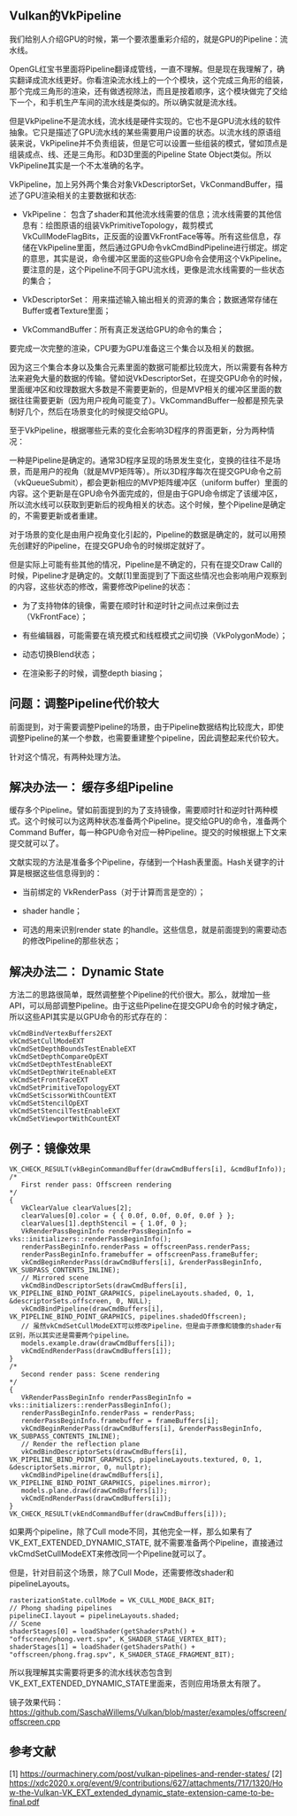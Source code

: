## Vulkan的VkPipeline

我们给别人介绍GPU的时候，第一个要浓墨重彩介绍的，就是GPU的Pipeline：流水线。

OpenGL红宝书里面将Pipeline翻译成管线，一直不理解。但是现在我理解了，确实翻译成流水线更好。你看渲染流水线上的一个个模块，这个完成三角形的组装，那个完成三角形的渲染，还有做透视除法，而且是按着顺序，这个模块做完了交给下一个，和手机生产车间的流水线是类似的。所以确实就是流水线。

但是VkPipeline不是流水线，流水线是硬件实现的。它也不是GPU流水线的软件抽象。它只是描述了GPU流水线的某些需要用户设置的状态。以流水线的原语组装来说，VkPipeline并不负责组装，但是它可以设置一些组装的模式，譬如顶点是组装成点、线、还是三角形。和D3D里面的Pipeline State Object类似。所以VkPipeline其实是一个不太准确的名字。

VkPipeline，加上另外两个集合对象VkDescriptorSet，VkConmandBuffer，描述了GPU渲染相关的主要数据和状态:

- VkPipeline： 包含了shader和其他流水线需要的信息；流水线需要的其他信息有：绘图原语的组装VkPrimitiveTopology，裁剪模式VkCullModeFlagBits，正反面的设置VkFrontFace等等。所有这些信息，存储在VkPipeline里面，然后通过GPU命令vkCmdBindPipeline进行绑定。绑定的意思，其实是说，命令缓冲区里面的这些GPU命令会使用这个VkPipeline。要注意的是，这个Pipeline不同于GPU流水线，更像是流水线需要的一些状态的集合；

- VkDescriptorSet： 用来描述输入输出相关的资源的集合；数据通常存储在Buffer或者Texture里面；

- VkCommandBuffer：所有真正发送给GPU的命令的集合；

要完成一次完整的渲染，CPU要为GPU准备这三个集合以及相关的数据。

因为这三个集合本身以及集合元素里面的数据可能都比较庞大，所以需要有各种方法来避免大量的数据的传输。譬如说VkDescriptorSet，在提交GPU命令的时候，里面缓冲区和纹理数据大多数是不需要更新的，但是MVP相关的缓冲区里面的数据往往需要更新（因为用户视角可能变了）。VkCommandBuffer一般都是预先录制好几个，然后在场景变化的时候提交给GPU。

至于VkPipeline，根据哪些元素的变化会影响3D程序的界面更新，分为两种情况：

一种是Pipeline是确定的。通常3D程序呈现的场景发生变化，变换的往往不是场景，而是用户的视角（就是MVP矩阵等）。所以3D程序每次在提交GPU命令之前（vkQueueSubmit），都会更新相应的MVP矩阵缓冲区（uniform buffer）里面的内容。这个更新是在GPU命令外面完成的，但是由于GPU命令绑定了该缓冲区，所以流水线可以获取到更新后的视角相关的状态。这个时候，整个Pipeline是确定的，不需要更新或者重建。

对于场景的变化是由用户视角变化引起的，Pipeline的数据是确定的，就可以用预先创建好的Pipeline，在提交GPU命令的时候绑定就好了。

但是实际上可能有些其他的情况，Pipeline是不确定的，只有在提交Draw Call的时候，Pipeline才是确定的。文献[1]里面提到了下面这些情况也会影响用户观察到的内容，这些状态的修改，需要修改Pipeline的状态：

- 为了支持物体的镜像，需要在顺时针和逆时针之间点过来倒过去（VkFrontFace）；

- 有些编辑器，可能需要在填充模式和线框模式之间切换（VkPolygonMode）；

- 动态切换Blend状态；

- 在渲染影子的时候，调整depth biasing；


## 问题：调整Pipeline代价较大

前面提到，对于需要调整Pipeline的场景，由于Pipeline数据结构比较庞大，即使调整Pipeline的某一个参数，也需要重建整个pipeline，因此调整起来代价较大。

针对这个情况，有两种处理方法。


## 解决办法一： 缓存多组Pipeline

缓存多个Pipeline。譬如前面提到的为了支持镜像，需要顺时针和逆时针两种模式。这个时候可以为这两种状态准备两个Pipeline。提交给GPU的命令，准备两个Command Buffer，每一种GPU命令对应一种Pipeline。提交的时候根据上下文来提交就可以了。

文献实现的方法是准备多个Pipeline，存储到一个Hash表里面。Hash关键字的计算是根据这些信息得到的：

- 当前绑定的 VkRenderPass（对于计算而言是空的）；

- shader handle；

- 可选的用来识别render state 的handle。这些信息，就是前面提到的需要动态的修改Pipeline的那些状态；


## 解决办法二： Dynamic State

方法二的思路很简单，既然调整整个Pipeline的代价很大。那么，就增加一些API，可以局部调整Pipeline。由于这些Pipeline在提交GPU命令的时候才确定，所以这些API其实是以GPU命令的形式存在的：

```
vkCmdBindVertexBuffers2EXT
vkCmdSetCullModeEXT
vkCmdSetDepthBoundsTestEnableEXT
vkCmdSetDepthCompareOpEXT
vkCmdSetDepthTestEnableEXT
vkCmdSetDepthWriteEnableEXT
vkCmdSetFrontFaceEXT
vkCmdSetPrimitiveTopologyEXT
vkCmdSetScissorWithCountEXT
vkCmdSetStencilOpEXT
vkCmdSetStencilTestEnableEXT
vkCmdSetViewportWithCountEXT
```


## 例子：镜像效果

 ```
 VK_CHECK_RESULT(vkBeginCommandBuffer(drawCmdBuffers[i], &cmdBufInfo));
/*
	First render pass: Offscreen rendering
*/
{
	VkClearValue clearValues[2];
	clearValues[0].color = { { 0.0f, 0.0f, 0.0f, 0.0f } };
	clearValues[1].depthStencil = { 1.0f, 0 };
	VkRenderPassBeginInfo renderPassBeginInfo = vks::initializers::renderPassBeginInfo();
	renderPassBeginInfo.renderPass = offscreenPass.renderPass;
	renderPassBeginInfo.framebuffer = offscreenPass.frameBuffer;
	vkCmdBeginRenderPass(drawCmdBuffers[i], &renderPassBeginInfo, VK_SUBPASS_CONTENTS_INLINE);
	// Mirrored scene
	vkCmdBindDescriptorSets(drawCmdBuffers[i], VK_PIPELINE_BIND_POINT_GRAPHICS, pipelineLayouts.shaded, 0, 1, &descriptorSets.offscreen, 0, NULL);
	vkCmdBindPipeline(drawCmdBuffers[i], VK_PIPELINE_BIND_POINT_GRAPHICS, pipelines.shadedOffscreen);
    // 虽然vkCmdSetCullModeEXT可以修改Pipeline，但是由于原像和镜像的shader有区别，所以其实还是需要两个pipeline。
	models.example.draw(drawCmdBuffers[i]);
	vkCmdEndRenderPass(drawCmdBuffers[i]);
}
/*
	Second render pass: Scene rendering
*/
{
	VkRenderPassBeginInfo renderPassBeginInfo = vks::initializers::renderPassBeginInfo();
	renderPassBeginInfo.renderPass = renderPass;
	renderPassBeginInfo.framebuffer = frameBuffers[i];
	vkCmdBeginRenderPass(drawCmdBuffers[i], &renderPassBeginInfo, VK_SUBPASS_CONTENTS_INLINE);
	// Render the reflection plane
	vkCmdBindDescriptorSets(drawCmdBuffers[i], VK_PIPELINE_BIND_POINT_GRAPHICS, pipelineLayouts.textured, 0, 1, &descriptorSets.mirror, 0, nullptr);
	vkCmdBindPipeline(drawCmdBuffers[i], VK_PIPELINE_BIND_POINT_GRAPHICS, pipelines.mirror);
	models.plane.draw(drawCmdBuffers[i]);
	vkCmdEndRenderPass(drawCmdBuffers[i]);
}
VK_CHECK_RESULT(vkEndCommandBuffer(drawCmdBuffers[i]));
 ```

如果两个pipeline，除了Cull mode不同，其他完全一样，那么如果有了VK_EXT_EXTENDED_DYNAMIC_STATE, 就不需要准备两个Pipeline，直接通过vkCmdSetCullModeEXT来修改同一个Pipeline就可以了。

但是，针对目前这个场景，除了Cull Mode，还需要修改shader和pipelineLayouts。
```
rasterizationState.cullMode = VK_CULL_MODE_BACK_BIT;
// Phong shading pipelines
pipelineCI.layout = pipelineLayouts.shaded;
// Scene
shaderStages[0] = loadShader(getShadersPath() + "offscreen/phong.vert.spv", K_SHADER_STAGE_VERTEX_BIT);
shaderStages[1] = loadShader(getShadersPath() + "offscreen/phong.frag.spv", K_SHADER_STAGE_FRAGMENT_BIT);
```

所以我理解其实需要将更多的流水线状态包含到VK_EXT_EXTENDED_DYNAMIC_STATE里面来，否则应用场景太有限了。

镜子效果代码：https://github.com/SaschaWillems/Vulkan/blob/master/examples/offscreen/offscreen.cpp

## 参考文献

[1] https://ourmachinery.com/post/vulkan-pipelines-and-render-states/
[2] https://xdc2020.x.org/event/9/contributions/627/attachments/717/1320/How-the-Vulkan-VK_EXT_extended_dynamic_state-extension-came-to-be-final.pdf
